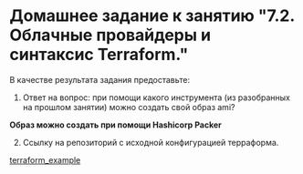 # Домашнее задание к занятию "7.2. Облачные провайдеры и синтаксис Terraform."


В качестве результата задания предоставьте:
1. Ответ на вопрос: при помощи какого инструмента (из разобранных на прошлом занятии) можно создать свой образ ami?

**Образ можно создать при помощи Hashicorp Packer**

2. Ссылку на репозиторий с исходной конфигурацией терраформа.

[terraform_example](https://github.com/Borodatko/terraform_example.git)
